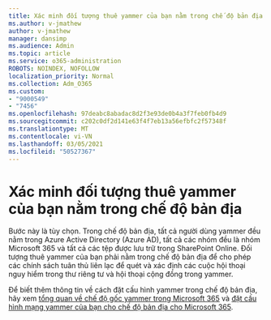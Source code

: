 ```yaml
---
title: Xác minh đối tượng thuê yammer của bạn nằm trong chế độ bản địa
ms.author: v-jmathew
author: v-jmathew
manager: dansimp
ms.audience: Admin
ms.topic: article
ms.service: o365-administration
ROBOTS: NOINDEX, NOFOLLOW
localization_priority: Normal
ms.collection: Adm_O365
ms.custom:
- "9000549"
- "7456"
ms.openlocfilehash: 97deabc8abadac8d2f3e93de0b4a3f7feb0fb4d9
ms.sourcegitcommit: c202c0df2d141e63f4f7eb13a56efbfc2f57348f
ms.translationtype: MT
ms.contentlocale: vi-VN
ms.lasthandoff: 03/05/2021
ms.locfileid: "50527367"
---
```

# <a name="verify-your-yammer-tenant-is-in-native-mode"></a>Xác minh đối tượng thuê yammer của bạn nằm trong chế độ bản địa

Bước này là tùy chọn. Trong chế độ bản địa, tất cả người dùng yammer đều nằm trong Azure Active Directory (Azure AD), tất cả các nhóm đều là nhóm Microsoft 365 và tất cả các tệp được lưu trữ trong SharePoint Online. Đối tượng thuê yammer của bạn phải nằm trong chế độ bản địa để cho phép các chính sách tuân thủ liên lạc để quét và xác định các cuộc hội thoại nguy hiểm trong thư riêng tư và hội thoại cộng đồng trong yammer.  
  
Để biết thêm thông tin về cách đặt cấu hình yammer trong chế độ bản địa, hãy xem [tổng quan về chế độ gốc yammer trong Microsoft 365](https://go.microsoft.com/fwlink/?linkid=2129829) và [đặt cấu hình mạng yammer của bạn cho chế độ bản địa cho Microsoft 365](https://go.microsoft.com/fwlink/?linkid=2129772).
